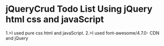 # jQueryCrud Todo  List Using jQuery html css and javaScript
1.>I used pure css html and javaScript.
2.>I used font-awesome/4.7.0- CDN and jQuery 

